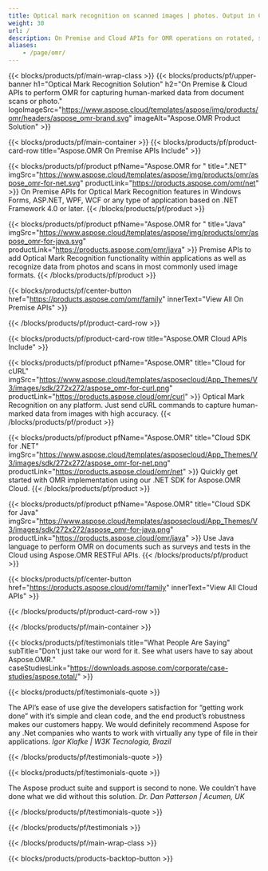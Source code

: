 ```yaml
---
title: Optical mark recognition on scanned images | photos. Output in CSV 
weight: 30
url: /
description: On Premise and Cloud APIs for OMR operations on rotated, side viewed, scanned images. Process questionnaires, surveys, MCQs with high accuracy and get result in CSV format.
aliases:
    - /page/omr/
---
```


{{< blocks/products/pf/main-wrap-class >}}
{{< blocks/products/pf/upper-banner h1="Optical Mark Recognition Solution" h2="On Premise & Cloud APIs to perform OMR for capturing human-marked data from document scans or photo." logoImageSrc="https://www.aspose.cloud/templates/aspose/img/products/omr/headers/aspose_omr-brand.svg" imageAlt="Aspose.OMR Product Solution" >}}

{{< blocks/products/pf/main-container >}}
{{< blocks/products/pf/product-card-row title="Aspose.OMR On Premise APIs Include" >}}

{{< blocks/products/pf/product pfName="Aspose.OMR for " title=".NET" imgSrc="https://www.aspose.cloud/templates/aspose/img/products/omr/aspose_omr-for-net.svg" productLink="https://products.aspose.com/omr/net" >}}
On Premise APIs for Optical Mark Recognition features in Windows Forms, ASP.NET, WPF, WCF or any type of application based on .NET Framework 4.0 or later.
{{< /blocks/products/pf/product >}}

{{< blocks/products/pf/product pfName="Aspose.OMR for " title="Java" imgSrc="https://www.aspose.cloud/templates/aspose/img/products/omr/aspose_omr-for-java.svg" productLink="https://products.aspose.com/omr/java" >}}
Premise APIs to add Optical Mark Recognition functionality within applications as well as recognize data from photos and scans in most commonly used image formats.
{{< /blocks/products/pf/product >}}

{{< blocks/products/pf/center-button href="https://products.aspose.com/omr/family" innerText="View All On Premise APIs" >}}

{{< /blocks/products/pf/product-card-row >}}

{{< blocks/products/pf/product-card-row title="Aspose.OMR Cloud APIs Include" >}}

{{< blocks/products/pf/product pfName="Aspose.OMR" title="Cloud for cURL" imgSrc="https://www.aspose.cloud/templates/asposecloud/App_Themes/V3/images/sdk/272x272/aspose_omr-for-curl.png" productLink="https://products.aspose.cloud/omr/curl" >}}
Optical Mark Recognition on any platform. Just send cURL commands to capture human-marked data from images with high accuracy.
{{< /blocks/products/pf/product >}}

{{< blocks/products/pf/product pfName="Aspose.OMR" title="Cloud SDK for .NET" imgSrc="https://www.aspose.cloud/templates/asposecloud/App_Themes/V3/images/sdk/272x272/aspose_omr-for-net.png" productLink="https://products.aspose.cloud/omr/net" >}}
Quickly get started with OMR implementation using our .NET SDK for Aspose.OMR Cloud.
{{< /blocks/products/pf/product >}}

{{< blocks/products/pf/product pfName="Aspose.OMR" title="Cloud SDK for Java" imgSrc="https://www.aspose.cloud/templates/asposecloud/App_Themes/V3/images/sdk/272x272/aspose_omr-for-java.png" productLink="https://products.aspose.cloud/omr/java" >}}
Use Java language to perform OMR on documents such as surveys and tests in the Cloud using Aspose.OMR RESTFul APIs.
{{< /blocks/products/pf/product >}}

{{< blocks/products/pf/center-button href="https://products.aspose.cloud/omr/family" innerText="View All Cloud APIs" >}}

{{< /blocks/products/pf/product-card-row >}}

{{< /blocks/products/pf/main-container >}}

{{< blocks/products/pf/testimonials title="What People Are Saying" subTitle="Don't just take our word for it. See what users have to say about Aspose.OMR." caseStudiesLink="https://downloads.aspose.com/corporate/case-studies/aspose.total/" >}}

{{< blocks/products/pf/testimonials-quote >}}
<p class="first">
 The API’s ease of use give the developers satisfaction for “getting work done” with it’s simple and clean code, and the end product’s robustness makes our customers happy. We would definitely recommend Aspose for any .Net companies who wants to work with virtually any type of file in their applications.
 <em>
  Igor Klafke | W3K Tecnologia, Brazil
 </em>
</p>

{{< /blocks/products/pf/testimonials-quote >}}

{{< blocks/products/pf/testimonials-quote >}}
<p class="second">
 The Aspose product suite and support is second to none. We couldn’t have done what we did without this solution.
 <em>
  Dr. Dan Patterson | Acumen, UK
 </em>
</p>

{{< /blocks/products/pf/testimonials-quote >}}

{{< /blocks/products/pf/testimonials >}}

{{< /blocks/products/pf/main-wrap-class >}}

{{< blocks/products/products-backtop-button >}}